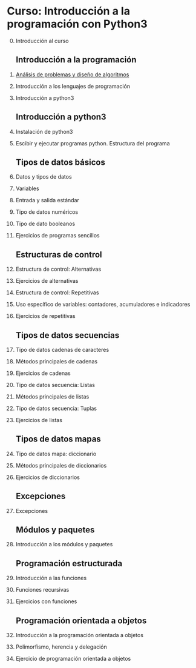 # Curso: Introducción a la programación con Python3

0. Introducción al curso

    ## Introducción a la programación

1. [Análisis de problemas y diseño de algoritmos](curso/u1)
2. Introducción a los lenguajes de programación
3. Introducción a python3

    ## Introducción a python3

4. Instalación de python3
5. Escibir y ejecutar programas python. Estructura del programa

    ## Tipos de datos básicos

6. Datos y tipos de datos
7. Variables
8. Entrada y salida estándar
9. Tipo de datos numéricos
10. Tipo de dato booleanos
11. Ejercicios de programas sencillos

    ## Estructuras de control

12. Estructura de control: Alternativas
13. Ejercicios de alternativas
14. Estructura de control: Repetitivas
15. Uso específico de variables: contadores, acumuladores e indicadores
16. Ejercicios de repetitivas

    ## Tipos de datos secuencias

17. Tipo de datos cadenas de caracteres
18. Métodos principales de cadenas
19. Ejercicios de cadenas
20. Tipo de datos secuencia: Listas
21. Métodos principales de listas
22. Tipo de datos secuencia: Tuplas
23. Ejercicios de listas

    ## Tipos de datos mapas

24. Tipo de datos mapa: diccionario
25. Métodos principales de diccionarios
26. Ejercicios de diccionarios

    ## Excepciones

27. Excepciones

    ## Módulos y paquetes

28. Introducción a los módulos y paquetes

    ## Programación estructurada

29. Introducción a las funciones
30. Funciones recursivas
31. Ejercicios con funciones

    ## Programación orientada a objetos

32. Introducción a la programación orientada a objetos
33. Polimorfismo, herencia y delegación
34. Ejercicio de programación orientada a objetos